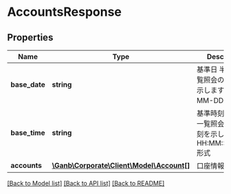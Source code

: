 # AccountsResponse

## Properties
Name | Type | Description | Notes
------------ | ------------- | ------------- | -------------
**base_date** | **string** | 基準日 半角文字 一覧照会の基準日を示します YYYY-MM-DD形式 | 
**base_time** | **string** | 基準時刻 半角文字 一覧照会の基準時刻を示します HH:MM:SS+09:00形式 | 
**accounts** | [**\Ganb\Corporate\Client\Model\Account[]**](Account.md) | 口座情報リスト | 

[[Back to Model list]](../README.md#documentation-for-models) [[Back to API list]](../README.md#documentation-for-api-endpoints) [[Back to README]](../README.md)


